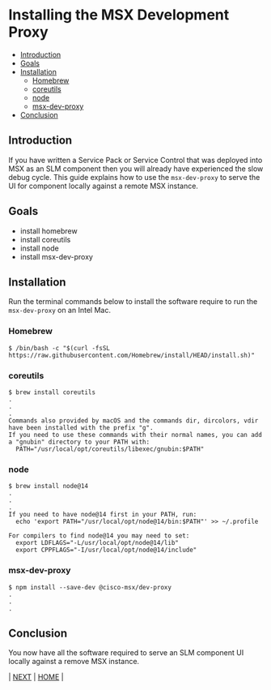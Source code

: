 # Installing the MSX Development Proxy

* [Introduction](#introduction)
* [Goals](goals)
* [Installation](#installation)
    * [Homebrew](#homebrew)
    * [coreutils](#coreutils)
    * [node](#node)
    * [msx-dev-proxy](m#sx-dev-proxy)
* [Conclusion](#conclusion)


## Introduction
If you have written a Service Pack or Service Control that was deployed into MSX as an SLM component then you will
already have experienced the slow debug cycle. This guide explains how to use the `msx-dev-proxy` to serve the UI for
component locally against a remote MSX instance.


## Goals
* install homebrew
* install coreutils
* install node
* install msx-dev-proxy


## Installation
Run the terminal commands below to install the software require to run the `msx-dev-proxy` on an Intel Mac.

### Homebrew
```shell
$ /bin/bash -c "$(curl -fsSL https://raw.githubusercontent.com/Homebrew/install/HEAD/install.sh)"
```

### coreutils
```shell
$ brew install coreutils
.
.
.
Commands also provided by macOS and the commands dir, dircolors, vdir have been installed with the prefix "g".
If you need to use these commands with their normal names, you can add a "gnubin" directory to your PATH with:
  PATH="/usr/local/opt/coreutils/libexec/gnubin:$PATH"
```

### node
```shell
$ brew install node@14
.
.
.
If you need to have node@14 first in your PATH, run:
  echo 'export PATH="/usr/local/opt/node@14/bin:$PATH"' >> ~/.profile

For compilers to find node@14 you may need to set:
  export LDFLAGS="-L/usr/local/opt/node@14/lib"
  export CPPFLAGS="-I/usr/local/opt/node@14/include"
```

### msx-dev-proxy
```shell
$ npm install --save-dev @cisco-msx/dev-proxy
.
.
.
```


## Conclusion 
You now have all the software required to serve an SLM component UI locally against a remove MSX instance.


| [NEXT](02-finding-an-slm-component-ui-path.md) | [HOME](../index.md#msx-dev-proxy) |
